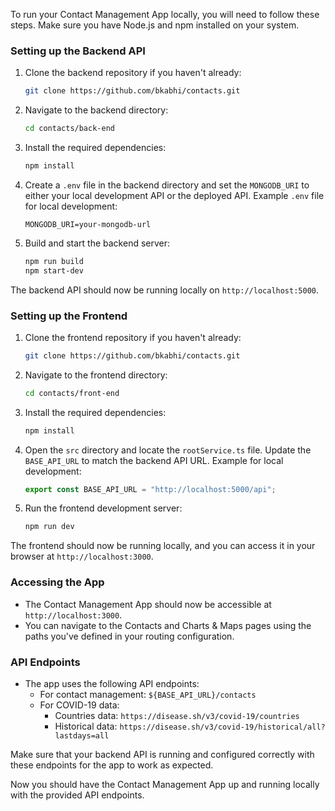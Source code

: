 To run your Contact Management App locally, you will need to follow these steps. Make sure you have Node.js and npm installed on your system.

### Setting up the Backend API

1. Clone the backend repository if you haven't already:

   ```bash
   git clone https://github.com/bkabhi/contacts.git
   ```

2. Navigate to the backend directory:

   ```bash
   cd contacts/back-end
   ```

3. Install the required dependencies:

   ```bash
   npm install
   ```

4. Create a `.env` file in the backend directory and set the `MONGODB_URI` to either your local development API or the deployed API. Example `.env` file for local development:

   ```
   MONGODB_URI=your-mongodb-url
   ```

5. Build and start the backend server:
   ```bash
   npm run build
   npm start-dev
   ```

The backend API should now be running locally on `http://localhost:5000`.

### Setting up the Frontend

1. Clone the frontend repository if you haven't already:

   ```bash
   git clone https://github.com/bkabhi/contacts.git
   ```

2. Navigate to the frontend directory:

   ```bash
   cd contacts/front-end
   ```

3. Install the required dependencies:

   ```bash
   npm install
   ```

4. Open the `src` directory and locate the `rootService.ts` file. Update the `BASE_API_URL` to match the backend API URL. Example for local development:

   ```javascript
   export const BASE_API_URL = "http://localhost:5000/api";
   ```

5. Run the frontend development server:
   ```bash
   npm run dev
   ```

The frontend should now be running locally, and you can access it in your browser at `http://localhost:3000`.

### Accessing the App

- The Contact Management App should now be accessible at `http://localhost:3000`.
- You can navigate to the Contacts and Charts & Maps pages using the paths you've defined in your routing configuration.

### API Endpoints

- The app uses the following API endpoints:
  - For contact management: `${BASE_API_URL}/contacts`
  - For COVID-19 data:
    - Countries data: `https://disease.sh/v3/covid-19/countries`
    - Historical data: `https://disease.sh/v3/covid-19/historical/all?lastdays=all`

Make sure that your backend API is running and configured correctly with these endpoints for the app to work as expected.

Now you should have the Contact Management App up and running locally with the provided API endpoints.
